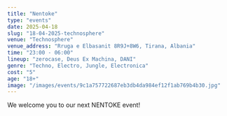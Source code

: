 ```yaml
---
title: "Nentoke"
type: "events"
date: 2025-04-18
slug: "18-04-2025-technosphere"
venue: "Technosphere"
venue_address: "Rruga e Elbasanit 8R9J+8W6, Tirana, Albania"
time: "23:00 - 06:00"
lineup: "zerocase, Deus Ex Machina, DANI"
genre: "Techno, Electro, Jungle, Electronica"
cost: "5"
age: "18+"
image: "/images/events/9c1a757722687eb3db4da984ef12f1ab769b4b30.jpg"
---
```

We welcome you to our next NENTOKE event!
